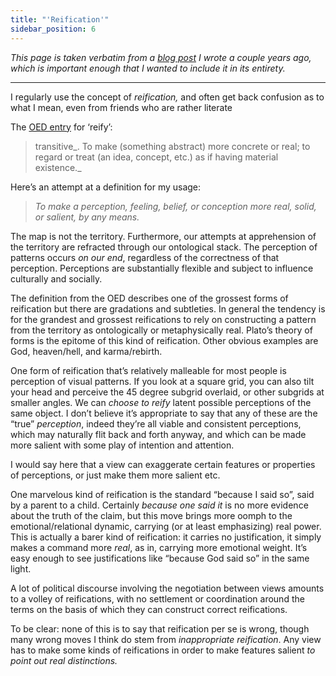 ```yaml
---
title: "'Reification'"
sidebar_position: 6
---
```


*This page is taken verbatim from a [blog post](https://www.lesswrong.com/posts/nryLTAFDdYiHARaqZ/reification) I wrote a couple years ago, which is important enough that I wanted to include it in its entirety.*

***

I regularly use the concept of _reification,_ and often get back confusion as to what I mean, even from friends who are rather literate

The [OED entry](https://www.oed.com/view/Entry/161514) for ‘reify’:

> transitive_. To make (something abstract) more concrete or real; to regard or treat (an idea, concept, etc.) as if having material existence._

Here’s an attempt at a definition for my usage:

> _To make a perception, feeling, belief, or conception more real, solid, or salient, by any means._

The map is not the territory. Furthermore, our attempts at apprehension of the territory are refracted through our ontological stack. The perception of patterns occurs _on our end_, regardless of the correctness of that perception. Perceptions are substantially flexible and subject to influence culturally and socially.

The definition from the OED describes one of the grossest forms of reification but there are gradations and subtleties. In general the tendency is for the grandest and grossest reifications to rely on constructing a pattern from the territory as ontologically or metaphysically real. Plato’s theory of forms is the epitome of this kind of reification. Other obvious examples are God, heaven/hell, and karma/rebirth.

One form of reification that’s relatively malleable for most people is perception of visual patterns. If you look at a square grid, you can also tilt your head and perceive the 45 degree subgrid overlaid, or other subgrids at smaller angles. We can _choose to reify_ latent possible perceptions of the same object. I don’t believe it’s appropriate to say that any of these are the “true” _perception_, indeed they’re all viable and consistent perceptions, which may naturally flit back and forth anyway, and which can be made more salient with some play of intention and attention.

I would say here that a view can exaggerate certain features or properties of perceptions, or just make them more salient etc.

One marvelous kind of reification is the standard “because I said so”, said by a parent to a child. Certainly _because one said it_ is no more evidence about the truth of the claim, but this move brings more oomph to the emotional/relational dynamic, carrying (or at least emphasizing) real power. This is actually a barer kind of reification: it carries no justification, it simply makes a command more _real_, as in, carrying more emotional weight. It’s easy enough to see justifications like “because God said so” in the same light.

A lot of political discourse involving the negotiation between views amounts to a volley of reifications, with no settlement or coordination around the terms on the basis of which they can construct correct reifications.

To be clear: none of this is to say that reification per se is wrong, though many wrong moves I think do stem from _inappropriate reification_. Any view has to make some kinds of reifications in order to make features salient _to point out real distinctions._
